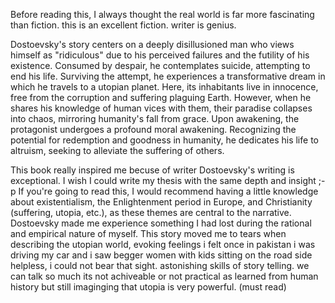 

Before reading this, I always thought the real world is far more fascinating than fiction. this is an excellent fiction. writer is genius. 


Dostoevsky's story centers on a deeply disillusioned man who views himself as "ridiculous" due to his perceived failures and the futility of his existence. Consumed by despair, he contemplates suicide, attempting to end his life. Surviving the attempt, he experiences a transformative dream in which he travels to a utopian planet. Here, its inhabitants live in innocence, free from the corruption and suffering plaguing Earth. However, when he shares his knowledge of human vices with them, their paradise collapses into chaos, mirroring humanity's fall from grace. Upon awakening, the protagonist undergoes a profound moral awakening. Recognizing the potential for redemption and goodness in humanity, he dedicates his life to altruism, seeking to alleviate the suffering of others.

This book really inspired me becuse of writer Dostoevsky's writing is exceptional. I wish I could write my thesis with the same depth and insight ;-p If you're going to read this, I would recommend having a little knowledge about existentialism, the Enlightenment period in Europe, and Christianity (suffering, utopia, etc.), as these themes are central to the narrative. Dostoevsky made me experience something I had lost during the rational and empirical nature of myself. This story moved me to tears when describing the utopian world, evoking feelings i felt once in pakistan i was driving my car and i saw begger women with kids sitting on the road side helpless, i could not bear that sight. astonishing skills of story telling. we can talk so much its not achiveable or not practical as learned from human history but still imaginging that utopia is very powerful. (must read)